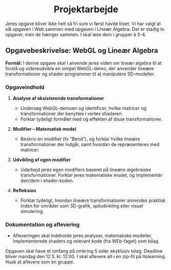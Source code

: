 <h1 align="center">Projektarbejde</h1>

Jeres opgave bliver ikke helt så fri som vi først havde troet. Vi har valgt at slå opgaven i Web sammen med opgaven i Lineær Algebra. Det er stadig to opgaver, men de hænger sammen. I skal løse dem i grupper á 3-4.

## Opgavebeskrivelse: WebGL og Lineær Algebra

**Formål:** I denne opgave skal I anvende jeres viden om lineær algebra til at forstå og videreudvikle en simpel WebGL-demo, der anvender lineære transformationer og shader-programmer til at manipulere 3D-modeller.

### Opgaveindhold

1. **Analyse af eksisterende transformationer**
    - Undersøg WebGL-demoen og identificer, hvilke matricer og transformationer der benyttes i vertex shaderen.
    - Forklar tydeligt formålet med og effekten af disse transformationer.

2. **Modifier – Matematisk model**
    - Beskriv en modifier (fx "Bend"), og forklar hvilke lineære transformationer der indgår, samt hvordan de repræsenteres med matricer.

3. **Udvikling af egen modifier**
    - Udarbejd jeres egen modifiers baseret på lineære algebraiske transformationer. Forklar jeres matematiske model, og implementér den/dem i shader-koden.

4. **Refleksion**
    - Forklar tydeligt, hvordan lineære transformationer anvendes praktisk inden for områder som 3D-grafik, spiludvikling eller visuel simulering.

### Dokumentation og aflevering
 - Afleveringen skal indeholde jeres analyser, matematiske modeller, implementerede shaders og relevant kode  (fra WEb-faget) som bilag.

Opgaven skal have et omfang på omkring 5 sider eksklusiv bilag. Deadline bliver mandag den 12.5. kl. 12:00. I skal aflevere alt i en zip-fil på Itslearning. Husk at aflevere som en gruppe.
